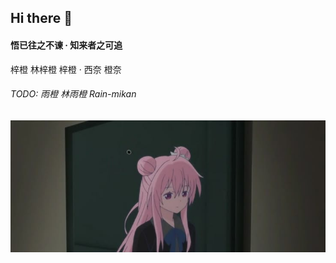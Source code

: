 ## Hi there 👋

#### 悟已往之不谏 · 知来者之可追

梓橙 林梓橙 梓橙 · 西奈 橙奈

###### TODO: 雨橙 林雨橙 Rain-mikan

<p align="center">
  <img src="background.jpg" alt="background">
</p>
